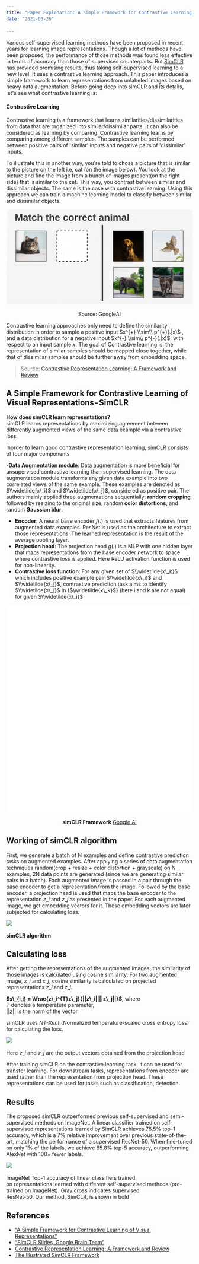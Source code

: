 ```yaml
---
title: "Paper Explanation: A Simple Framework for Contrastive Learning of Visual Representations (simCLR)"
date: "2021-03-26"

---
```


Various self-supervised learning methods have been proposed in recent years for learning image representations. Though a lot of methods have been proposed, the performance of those methods was found less effective in terms of accuracy than those of supervised counterparts. But [SimCLR](https://arxiv.org/abs/2002.05709) has provided promising results, thus taking self-supervised learning to a new level. It uses a contrastive learning approach. This paper introduces a simple framework to learn representations from unlabeled images based on heavy data augmentation. Before going deep into simCLR and its details, let's see what contrastive learning is:

#### Contrastive Learning

Contrastive learning is a framework that learns similarities/dissimilarities from data that are organized into similar/dissimilar parts. It can also be considered as learning by comparing. Contrastive learning learns by comparing among different samples. The samples can be performed between positive pairs of 'similar' inputs and negative pairs of 'dissimilar' inputs.

To illustrate this in another way, you're told to chose a picture that is similar to the picture on the left i.e, cat (on the image below). You look at the picture and find the image from a bunch of images present(on the right side) that is similar to the cat. This way, you contrast between similar and dissimilar objects. The same is the case with contrastive learning. Using this approach we can train a machine learning model to classify between similar and dissimilar objects.

<div align="center">
<img src="/images/contrastive-puzzle.gif">
 </div>
<p align="center">Source: GoogleAI</p>


Contrastive learning approaches only need to define the similarity distribution in order to sample a positive input $x^{+} \\sim\\ p^{+}(.|x)$ , and a data distribution for a negative input $x^{-} \\sim\\ p^{-}(.|x)$, with respect to an input sample $x$. The goal of Contrastive learning is: the representation of similar samples should be mapped close together, while that of dissimilar samples should be further away from embedding space.
 
> Source: [Contrastive Representation Learning: A Framework and Review](https://arxiv.org/abs/2010.05113)

## A Simple Framework for Contrastive Learning of Visual Representations - SimCLR

**How does simCLR learn representations?**  
simCLR learns representations by maximizing agreement between differently augmented views of the same data example via a contrastive loss.

Inorder to learn good contrastive representation learning, simCLR consists of four major components

-**Data Augmentation module**: Data augmentation is more beneficial for unsupervised contrastive learning than supervised learning. The data augmentation module transforms any given data example into two correlated views of the same example. These examples are denoted as $\\widetilde{x\_i}$ and $\\widetilde{x\_j}$, considered as positive pair. The authors mainly applied three augmentations sequentially: **random cropping** followed by resizing to the original size, random **color distortions**, and random **Gaussian blur**.
- **Encoder**: A neural base encoder $f(.)$ is used that extracts features from augmented data examples. ResNet is used as the architecture to extract those representations. The learned representation is the result of the average pooling layer.
- **Projection head**: The projection head $g(.)$ is a MLP with one hidden layer that maps representations from the base encoder network to space where contrastive loss is applied. Here ReLU activation function is used for non-linearity.
- **Contrastive loss function**: For any given set of $\\widetilde{x\_k}$ which includes positive example pair $\\widetilde{x\_i}$ and $\\widetilde{x\_j}$, contrastive prediction task aims to identify $\\widetilde{x\_j}$ in {$\\widetilde{x\_k}$} (here i and k are not equal) for given $\\widetilde{x\_i}$

<div align="center"><img src="/images/simCLR-framework.gif"></div>
 
<p align="center"><b>simCLR Framework</b> <a href="https://ai.googleblog.com/2020/04/advancing-self-supervised-and-semi.html">Google AI</a></p>

## Working of simCLR algorithm

First, we generate a batch of N examples and define contrastive prediction tasks on augmented examples. After applying a series of data augmentation techniques random(crop + resize + color distortion + grayscale) on N examples, 2N data points are generated (since we are generating similar pairs in a batch). Each augmented image is passed in a pair through the base encoder to get a representation from the image. Followed by the base encoder, a projection head is used that maps the base encoder to the representation $z\_i$ and $z\_j$ as presented in the paper. For each augmented image, we get embedding vectors for it. These embedding vectors are later subjected for calculating loss.

![](https://prabinnepal.com/wp-content/uploads/2021/03/simCLR_alg.png)

**simCLR algorithm**

## Calculating loss

After getting the representations of the augmented images, the similarity of those images is calculated using cosine similarity. For two augmented image, $x\_i$ and $x\_j$, cosine similarity is calculated on projected representations $z\_i$ and $z\_j$.

**$s\_{i,j} = \\frac{z\_i^{T}z\_j}{||z\_i||||z\_j||}$**, where  
$T$ denotes a temperature parameter,  
$||z||$ is the norm of the vector

simCLR uses _NT-Xent_ (Normalized temperature-scaled cross entropy loss) for calculating the loss.

![](https://prabinnepal.com/wp-content/uploads/2021/03/NT-Xent-loss.png)

Here $z\_i$ and $z\_j$ are the output vectors obtained from the projection head

After training simCLR on the contrastive learning task, it can be used for transfer learning. For downstream tasks, representations from encoder are used rather than the representation from projection head. These representations can be used for tasks such as classification, detection.

## Results

The proposed simCLR outperformed previous self-supervised and semi-supervised methods on ImageNet. A linear classifier trained on self-supervised representations learned by SimCLR achieves 76.5% top-1 accuracy, which is a 7% relative improvement over previous state-of-the-art, matching the performance of a supervised ResNet-50. When fine-tuned on only 1% of the labels, we achieve 85.8% top-5 accuracy, outperforming AlexNet with 100× fewer labels.

![](https://prabinnepal.com/wp-content/uploads/2021/03/simCLR-comparison.png)

ImageNet Top-1 accuracy of linear classifiers trained  
on representations learned with different self-supervised methods (pre-trained on ImageNet). Gray cross indicates supervised  
ResNet-50. Our method, SimCLR, is shown in bold

## References

- [“A Simple Framework for Contrastive Learning of Visual Representations”](https://arxiv.org/abs/2002.05709)
- [“SimCLR Slides, Google Brain Team”](https://docs.google.com/presentation/d/1ccddJFD_j3p3h0TCqSV9ajSi2y1yOfh0-lJoK29ircs/edit#slide=id.g8c1b8d6efd_0_1)
- [Contrastive Representation Learning: A Framework and Review](https://arxiv.org/pdf/2010.05113)
- [The Illustrated SimCLR Framework](https://amitness.com/2020/03/illustrated-simclr/)
